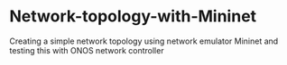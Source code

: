 # Network-topology-with-Mininet
Creating a simple network topology using network emulator Mininet and testing this with ONOS network controller
